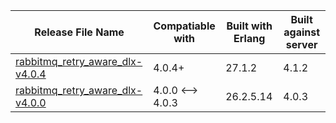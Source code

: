 | Release File Name                                                               | Compatiable with                      | Built with Erlang | Built against server |
|---------------------------------------------------------------------------------|---------------------------------------|-------------------|----------------------|
| [rabbitmq_retry_aware_dlx-v4.0.4](rabbitmq_retry_aware_dlx-v4.1.2.ez)           | 4.0.4+                                | 27.1.2            | 4.1.2                |
| [rabbitmq_retry_aware_dlx-v4.0.0](rabbitmq_retry_aware_dlx-v4.0.3.ez)           | 4.0.0 <--> 4.0.3                      | 26.2.5.14         | 4.0.3                |